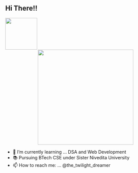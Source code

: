  <h2>Hi There!!</h2> <img src= "https://media.giphy.com/media/JblHbHS69jNF0bnGgL/giphy.gif" width="100">
  <div>
  <center>
    <img src="https://media.giphy.com/media/M4NykXxUE0HAcK7UJ6/giphy.gif" width="300">
  </center>
  </div>
  
- 🌱 I’m currently learning ... DSA and Web Development
- 📚 Pursuing BTech CSE under Sister Nivedita University
- 📫 How to reach me: ... @the_twilight_dreamer
